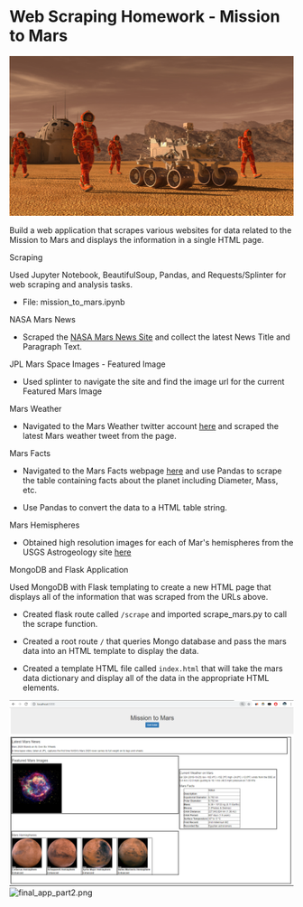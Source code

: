 # Web Scraping Homework - Mission to Mars

![mission_to_mars](Images/mission_to_mars.png)

Build a web application that scrapes various websites for data related to the Mission to Mars and displays the information in a single HTML page. 


Scraping

Used Jupyter Notebook, BeautifulSoup, Pandas, and Requests/Splinter for web scraping and analysis tasks.
- File: mission_to_mars.ipynb 

NASA Mars News
- Scraped the [NASA Mars News Site](https://mars.nasa.gov/news/) and collect the latest News Title and Paragraph Text.


JPL Mars Space Images - Featured Image

- Used splinter to navigate the site and find the image url for the current Featured Mars Image

Mars Weather

- Navigated to the Mars Weather twitter account [here](https://twitter.com/marswxreport?lang=en) and scraped the latest Mars weather tweet from the page.

Mars Facts

- Navigated to the Mars Facts webpage [here](https://space-facts.com/mars/) and use Pandas to scrape the table containing facts about the planet including Diameter, Mass, etc.

* Use Pandas to convert the data to a HTML table string.

Mars Hemispheres

- Obtained high resolution images for each of Mar's hemispheres from the USGS Astrogeology site [here](https://astrogeology.usgs.gov/search/results?q=hemisphere+enhanced&k1=target&v1=Mars) 


MongoDB and Flask Application

Used MongoDB with Flask templating to create a new HTML page that displays all of the information that was scraped from the URLs above.

- Created flask route called `/scrape` and imported scrape_mars.py to call the scrape function.

- Created a root route `/` that queries Mongo database and pass the mars data into an HTML template to display the data.

* Created a template HTML file called `index.html` that will take the mars data dictionary and display all of the data in the appropriate HTML elements.

![final_app_part1.png](Images/final_app_part1.png)
![final_app_part2.png](Images/final_app_part2.png)
